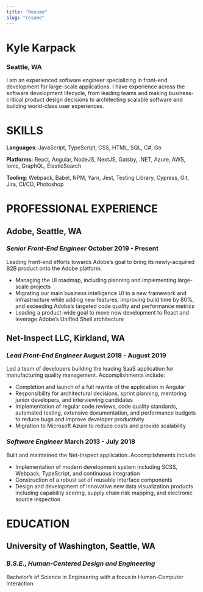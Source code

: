 ```yaml
---
title: "Resume"
slug: "resume"
---
```

# Kyle Karpack

### Seattle, WA

I am an experienced software engineer specializing in front-end development for large-scale applications. I have experience across the software development lifecycle, from leading teams and making business-critical product design decisions to architecting scalable software and building world-class user experiences.

# SKILLS

**Languages**:  JavaScript, TypeScript, CSS, HTML, SQL, C#, Go

**Platforms**: React, Angular, NodeJS, NextJS, Gatsby, .NET, Azure, AWS, Ionic, GraphQL, ElasticSearch

**Tooling**: Webpack, Babel, NPM, Yarn, Jest, Testing Library, Cypress, Git, Jira, CI/CD, Photoshop

# PROFESSIONAL EXPERIENCE

## Adobe, Seattle, WA

### _Senior Front-End Engineer_ 	October 2019 - Present

Leading front-end efforts towards Adobe’s goal to bring its newly-acquired B2B product onto the Adobe platform.

* Managing the UI roadmap, including planning and implementing large-scale projects
* Migrating our main business intelligence UI to a new framework and infrastructure while adding new features, improving build time by 80%, and exceeding Adobe’s targeted code quality and performance metrics
* Leading a product-wide goal to move new development to React and leverage Adobe’s Unified Shell architecture


## Net-Inspect LLC, Kirkland, WA


### _Lead Front-End Engineer_ 	August 2018 - August 2019

Led a team of developers building the leading SaaS application for manufacturing quality management. Accomplishments include:

* Completion and launch of a full rewrite of the application in Angular
* Responsibility for architectural decisions, sprint planning, mentoring junior developers, and interviewing candidates
* Implementation of regular code reviews, code quality standards, automated testing, extensive documentation, and performance budgets to reduce bugs and improve developer productivity
* Migration to Microsoft Azure to reduce costs and provide scalability

### _Software Engineer_ 	March 2013 - July 2018

Built and maintained the Net-Inspect application. Accomplishments include:

* Implementation of modern development system including SCSS, Webpack, TypeScript, and continuous integration
* Construction of a robust set of reusable interface components
* Design and development of innovative new data visualization products including capability scoring, supply chain risk mapping, and electronic source inspection

# EDUCATION

## University of Washington, Seattle, WA

### _B.S.E., Human-Centered Design and Engineering_

Bachelor’s of Science in Engineering with a focus in Human-Computer Interaction
